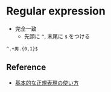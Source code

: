 # Regular expression
- 完全一致
    - 先頭に `^`, 末尾に `$` をつける
```
^.+男.{0,1}$
```

## Reference
- [基本的な正規表現の使い方](https://qiita.com/AquaMeria/items/cf22ba6750a3812f6566)